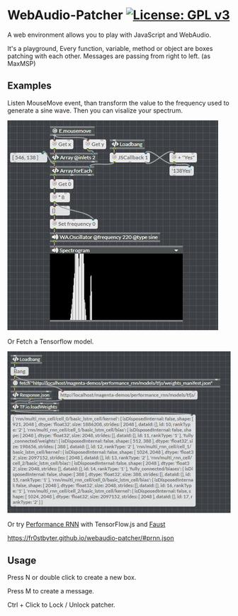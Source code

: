 # WebAudio-Patcher  [![License: GPL v3](https://img.shields.io/badge/License-GPLv3-blue.svg)](https://www.gnu.org/licenses/gpl-3.0)


A web environment allows you to play with JavaScript and WebAudio.

It's a playground, Every function, variable, method or object are boxes patching with each other. Messages are passing from right to left. (as MaxMSP)

## Examples

Listen MouseMove event, than transform the value to the frequency used to generate a sine wave. Then you can visalize your spectrum.

![Example1](./patchers/example1.jpg)

Or Fetch a Tensorflow model.

![Example2](./patchers/example2.jpg)

Or try [Performance RNN](https://magenta.tensorflow.org/performance-rnn) with TensorFlow.js and [Faust](https://faust.grame.fr)

https://fr0stbyter.github.io/webaudio-patcher/#prnn.json

## Usage

Press N or double click to create a new box.

Press M to create a message.

Ctrl + Click to Lock / Unlock patcher.